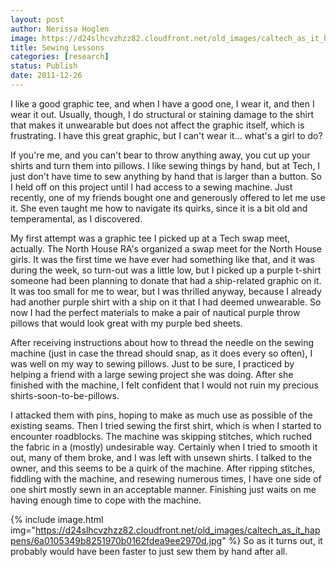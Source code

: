 ```yaml
---
layout: post
author: Nerissa Hoglen
image: https://d24slhcvzhzz82.cloudfront.net/old_images/caltech_as_it_happens/6a0105349b8251970b01543868ddaa970c.jpg
title: Sewing Lessons 
categories: [research]
status: Publish
date: 2011-12-26
---
```



I like a good graphic tee, and when I have a good one, I wear it, and then I wear it out. Usually, though, I do structural or staining damage to the shirt that makes it unwearable but does not affect the graphic itself, which is frustrating. I have this great graphic, but I can't wear it... what's a girl to do?

If you're me, and you can't bear to throw anything away, you cut up your shirts and turn them into pillows. I like sewing things by hand, but at Tech, I just don't have time to sew anything by hand that is larger than a button. So I held off on this project until I had access to a sewing machine. Just recently, one of my friends bought one and generously offered to let me use it. She even taught me how to navigate its quirks, since it is a bit old and temperamental, as I discovered.

My first attempt was a graphic tee I picked up at a Tech swap meet, actually. The North House RA's organized a swap meet for the North House girls. It was the first time we have ever had something like that, and it was during the week, so turn-out was a little low, but I picked up a purple t-shirt someone had been planning to donate that had a ship-related graphic on it. It was too small for me to wear, but I was thrilled anyway, because I already had another purple shirt with a ship on it that I had deemed unwearable. So now I had the perfect materials to make a pair of nautical purple throw pillows that would look great with my purple bed sheets.

After receiving instructions about how to thread the needle on the sewing machine (just in case the thread should snap, as it does every so often), I was well on my way to sewing pillows. Just to be sure, I practiced by helping a friend with a large sewing project she was doing. After she finished with the machine, I felt confident that I would not ruin my precious shirts-soon-to-be-pillows.

I attacked them with pins, hoping to make as much use as possible of the existing seams. Then I tried sewing the first shirt, which is when I started to encounter roadblocks. The machine was skipping stitches, which ruched the fabric in a (mostly) undesirable way. Certainly when I tried to smooth it out, many of them broke, and I was left with unsewn shirts. I talked to the owner, and this seems to be a quirk of the machine. After ripping stitches, fiddling with the machine, and resewing numerous times, I have one side of one shirt mostly sewn in an acceptable manner. Finishing just waits on me having enough time to cope with the machine.


{% include image.html img="https://d24slhcvzhzz82.cloudfront.net/old_images/caltech_as_it_happens/6a0105349b8251970b0162fdea9ee2970d.jpg" %}
So as it turns out, it probably would have been faster to just sew them by hand after all.

